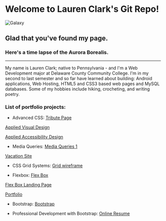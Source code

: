# Welcome to Lauren Clark's Git Repo!
 
![Galaxy](https://media.giphy.com/media/35NGT2lm6mfHlNAkMu/giphy.gif)


## Glad that you've found my page. 
### Here's a time lapse of the Aurora Borealis. 

---  

My name is Lauren Clark; native to Pennsylvania - and I'm a Web Development major at Delaware County Community College. I'm in my second to last semester and so far have learned about building: Android applications, Web Hosting, HTML5 and CSS3 based web pages and MySQL databases. Some of my hobbies include hiking, crocheting, and writing poetry.


### List of portfolio projects:

* Advanced CSS: 
[Tribute Page](https://lauren-clark.github.io/Robert-Plant-Tribute/) 

[Applied Visual Design](https://lauren-clark.github.io/Applied-Visual-Design/)

[Applied Accessibility Design](https://lauren-clark.github.io/Accessibility-Assignment/)

* Media Queries:
[Media Queries 1](https://lauren-clark.github.io/Media-Query/)  

[Vacation Site](https://lauren-clark.github.io/Vacation-Website/)

* CSS Grid Systems:
[Grid wireframe](https://lauren-clark.github.io/PortfolioPageWireframe/)


* Flexbox:
[Flex Box](https://lauren-clark.github.io/FlexBox/)  

[Flex Box Landing Page](https://lauren-clark.github.io/FlexBoxLandingPage/)

[Portfolio](https://lauren-clark.github.io/Portfolio/)

* Bootstrap:
[Bootstrap](https://lauren-clark.github.io/Bootstrap/)

* Professional Development with Bootstrap:
[Online Resume](https://lauren-clark.github.io/OnlineResume/)

